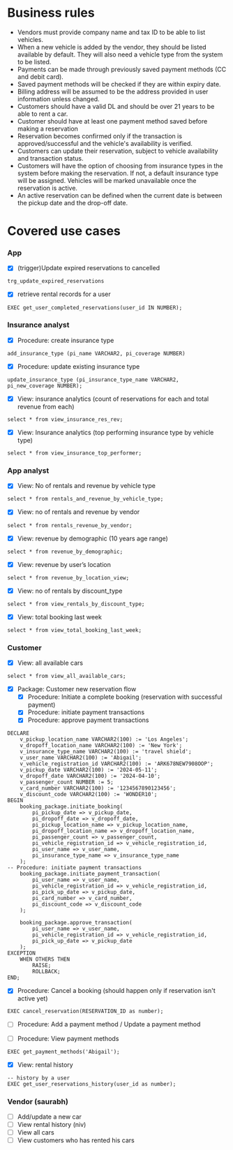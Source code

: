 # Business rules
- Vendors must provide company name and tax ID to be able to list vehicles.
- When a new vehicle is added by the vendor, they should be listed available by default. They will also need a vehicle type from the system to be listed.
- Payments can be made through previously saved payment methods (CC and debit card).
- Saved payment methods will be checked if they are within expiry date.
- Billing address will be assumed to be the address provided in user information unless changed.
- Customers should have a valid DL and should be over 21 years to be able to rent a car.
- Customer should have at least one payment method saved before making a reservation
- Reservation becomes confirmed only if the transaction is approved/successful and the vehicle's availability is verified.
- Customers can update their reservation, subject to vehicle availability and transaction status.
- Customers will have the option of choosing from insurance types in the system before making the reservation. If not, a default insurance type will be assigned.
Vehicles will be marked unavailable once the reservation is active.
- An active reservation can be defined when the current date is between the pickup date and the drop-off date.

# Covered use cases
### App
- [x] (trigger)Update expired reservations to cancelled
```
trg_update_expired_reservations
```
- [x] retrieve rental records for a user
```
EXEC get_user_completed_reservations(user_id IN NUMBER);
```


### Insurance analyst
- [x] Procedure: create insurance type
```
add_insurance_type (pi_name VARCHAR2, pi_coverage NUMBER)
```

- [x] Procedure: update existing insurance type
```
update_insurance_type (pi_insurance_type_name VARCHAR2, pi_new_coverage NUMBER);
```

- [x] View: insurance analytics (count of reservations for each and total revenue from each)
```
select * from view_insurance_res_rev;
```

- [x] View: Insurance analytics (top performing insurance type by vehicle type)
```
select * from view_insurance_top_performer;
```

### App analyst
- [x] View: No of rentals and revenue by vehicle type
```
select * from rentals_and_revenue_by_vehicle_type;
```
- [x] View: no of rentals and revenue by vendor
```
select * from rentals_revenue_by_vendor;
```
- [x] View: revenue by demographic (10 years age range)
```
select * from revenue_by_demographic;
```
- [x] View: revenue by user’s location
```
select * from revenue_by_location_view;
```
- [x] View: no of rentals by discount_type
```
select * from view_rentals_by_discount_type;
```
- [x] View: total booking last week
```
select * from view_total_booking_last_week;
```
### Customer
- [x] View: all available cars
```
select * from view_all_available_cars;
```
- [x] Package: Customer new reservation flow
    - [x] Procedure: Initiate a complete booking (reservation with successful payment)
    - [x] Procedure: initiate payment transactions
    - [x] Procedure: approve payment transactions
```
DECLARE
    v_pickup_location_name VARCHAR2(100) := 'Los Angeles';
    v_dropoff_location_name VARCHAR2(100) := 'New York';
    v_insurance_type_name VARCHAR2(100) := 'travel shield';
    v_user_name VARCHAR2(100) := 'Abigail';
    v_vehicle_registration_id VARCHAR2(100) := 'ARK678NEW7908OOP';
    v_pickup_date VARCHAR2(100) := '2024-05-11';
    v_dropoff_date VARCHAR2(100) := '2024-04-10';
    v_passenger_count NUMBER := 5;
    v_card_number VARCHAR2(100) := '1234567890123456';
    v_discount_code VARCHAR2(100) := 'WONDER10';
BEGIN
    booking_package.initiate_booking(
        pi_pickup_date => v_pickup_date,
        pi_dropoff_date => v_dropoff_date,
        pi_pickup_location_name => v_pickup_location_name,
        pi_dropoff_location_name => v_dropoff_location_name,
        pi_passenger_count => v_passenger_count,
        pi_vehicle_registration_id => v_vehicle_registration_id,
        pi_user_name => v_user_name,
        pi_insurance_type_name => v_insurance_type_name
    );
-- Procedure: initiate payment transactions
    booking_package.initiate_payment_transaction(
        pi_user_name => v_user_name,
        pi_vehicle_registration_id => v_vehicle_registration_id,
        pi_pick_up_date => v_pickup_date,
        pi_card_number => v_card_number,
        pi_discount_code => v_discount_code
    );

    booking_package.approve_transaction(
        pi_user_name => v_user_name,
        pi_vehicle_registration_id => v_vehicle_registration_id,
        pi_pick_up_date => v_pickup_date
    );
EXCEPTION
    WHEN OTHERS THEN
        RAISE;
        ROLLBACK;
END;
```
- [x] Procedure: Cancel a booking (should happen only if reservation isn't active yet)
```
EXEC cancel_reservation(RESERVATION_ID as number);
```
- [ ] Procedure: Add a payment method / Update a payment method

- [ ] Procedure: View payment methods
```
EXEC get_payment_methods('Abigail');
```
- [x] View: rental history
```
-- history by a user
EXEC get_user_reservations_history(user_id as number);
```

### Vendor (saurabh)
- [ ] Add/update a new car
- [ ] View rental history (niv)
- [ ] View all cars
- [ ] View customers who has rented his cars 
